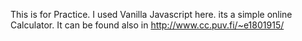 This is for Practice. I used Vanilla Javascript here. 
its a simple online Calculator.
It can be found also in http://www.cc.puv.fi/~e1801915/
